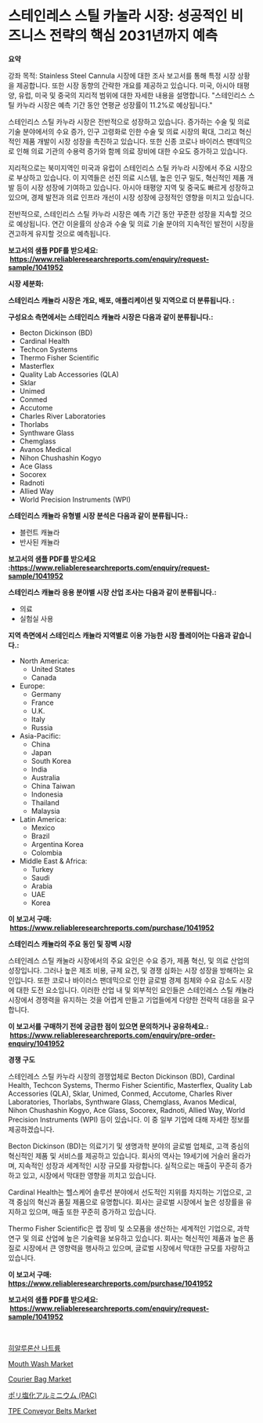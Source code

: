 <p><h1>스테인레스 스틸 카눌라 시장: 성공적인 비즈니스 전략의 핵심 2031년까지 예측</h1></p><p><strong>요약</strong></p>
<p><p>강좌 목적: Stainless Steel Cannula 시장에 대한 조사 보고서를 통해 특정 시장 상황을 제공합니다. 또한 시장 동향의 간략한 개요를 제공하고 있습니다. 미국, 아시아 태평양, 유럽, 미국 및 중국의 지리적 범위에 대한 자세한 내용을 설명합니다. "스테인리스 스틸 카누라 시장은 예측 기간 동안 연평균 성장률이 11.2%로 예상됩니다."</p><p>스테인리스 스틸 카누라 시장은 전반적으로 성장하고 있습니다. 증가하는 수술 및 의료 기술 분야에서의 수요 증가, 인구 고령화로 인한 수술 및 의료 시장의 확대, 그리고 혁신적인 제품 개발이 시장 성장을 촉진하고 있습니다. 또한 신종 코로나 바이러스 팬데믹으로 인해 의료 기관의 수용력 증가와 함께 의료 장비에 대한 수요도 증가하고 있습니다.</p><p>지리적으로는 북미지역인 미국과 유럽이 스테인리스 스틸 카누라 시장에서 주요 시장으로 부상하고 있습니다. 이 지역들은 선진 의료 시스템, 높은 인구 밀도, 혁신적인 제품 개발 등이 시장 성장에 기여하고 있습니다. 아시아 태평양 지역 및 중국도 빠르게 성장하고 있으며, 경제 발전과 의료 인프라 개선이 시장 성장에 긍정적인 영향을 미치고 있습니다.</p><p>전반적으로, 스테인리스 스틸 카누라 시장은 예측 기간 동안 꾸준한 성장을 지속할 것으로 예상됩니다. 연간 이윤률의 상승과 수술 및 의료 기술 분야의 지속적인 발전이 시장을 견고하게 유지할 것으로 예측됩니다.</p></p>
<p><strong>보고서의 샘플 PDF를 받으세요: &nbsp;<a href="https://www.reliableresearchreports.com/enquiry/request-sample/1041952">https://www.reliableresearchreports.com/enquiry/request-sample/1041952</a></strong></p>
<p><strong>시장 세분화:</strong></p>
<p><strong> 스테인리스 캐뉼라 시장은 개요, 배포, 애플리케이션 및 지역으로 더 분류됩니다. :</strong></p>
<p><strong>구성요소 측면에서는 스테인리스 캐뉼라 시장은 다음과 같이 분류됩니다.:</strong></p>
<p><ul><li>Becton Dickinson (BD)</li><li>Cardinal Health</li><li>Techcon Systems</li><li>Thermo Fisher Scientific</li><li>Masterflex</li><li>Quality Lab Accessories (QLA)</li><li>Sklar</li><li>Unimed</li><li>Conmed</li><li>Accutome</li><li>Charles River Laboratories</li><li>Thorlabs</li><li>Synthware Glass</li><li>Chemglass</li><li>Avanos Medical</li><li>Nihon Chushashin Kogyo</li><li>Ace Glass</li><li>Socorex</li><li>Radnoti</li><li>Allied Way</li><li>World Precision Instruments (WPI)</li></ul></p>
<p><strong> 스테인리스 캐뉼라 유형별 시장 분석은 다음과 같이 분류됩니다.:</strong></p>
<p><ul><li>블런트 캐뉼라</li><li>반사된 캐뉼라</li></ul></p>
<p><strong>보고서의 샘플 PDF를 받으세요 :<a href="https://www.reliableresearchreports.com/enquiry/request-sample/1041952">https://www.reliableresearchreports.com/enquiry/request-sample/1041952</a></strong></p>
<p><strong> 스테인리스 캐뉼라 응용 분야별 시장 산업 조사는 다음과 같이 분류됩니다.:</strong></p>
<p><ul><li>의료</li><li>실험실 사용</li></ul></p>
<p><strong>지역 측면에서 스테인리스 캐뉼라 지역별로 이용 가능한 시장 플레이어는 다음과 같습니다.:</strong></p>
<p><ul>
    <li>
        North America:
        <ul>
            <li>United States</li>
            <li>Canada</li>
        </ul>
    </li>
    <li>
        Europe:
        <ul>
            <li>Germany</li>
            <li>France</li>
            <li>U.K.</li>
            <li>Italy</li>
            <li>Russia</li>
        </ul>
    </li>
    <li>
        Asia-Pacific:
        <ul>
            <li>China</li>
            <li>Japan</li>
            <li>South Korea</li>
            <li>India</li>
            <li>Australia</li>
            <li>China Taiwan</li>
            <li>Indonesia</li>
            <li>Thailand</li>
            <li>Malaysia</li>
        </ul>
    </li>
    <li>
        Latin America:
        <ul>
            <li>Mexico</li>
            <li>Brazil</li>
            <li>Argentina Korea</li>
            <li>Colombia</li>
        </ul>
    </li>
    <li>
        Middle East & Africa:
        <ul>
            <li>Turkey</li>
            <li>Saudi</li>
            <li>Arabia</li>
            <li>UAE</li>
            <li>Korea</li>
        </ul>
    </li>
    </ul></p>
<p><strong>이 보고서 구매: &nbsp;<a href="https://www.reliableresearchreports.com/purchase/1041952">https://www.reliableresearchreports.com/purchase/1041952</a></strong></p>
<p><strong>스테인리스 캐뉼라의 주요 동인 및 장벽 시장</strong></p>
<p><p>스테인레스 스틸 캐눌라 시장에서의 주요 요인은 수요 증가, 제품 혁신, 및 의료 산업의 성장입니다. 그러나 높은 제조 비용, 규제 요건, 및 경쟁 심화는 시장 성장을 방해하는 요인입니다. 또한 코로나 바이러스 팬데믹으로 인한 글로벌 경제 침체와 수요 감소도 시장에 대한 도전 요소입니다. 이러한 산업 내 및 외부적인 요인들은 스테인레스 스틸 캐눌라 시장에서 경쟁력을 유지하는 것을 어렵게 만들고 기업들에게 다양한 전략적 대응을 요구합니다.</p></p>
<p><strong>이 보고서를 구매하기 전에 궁금한 점이 있으면 문의하거나 공유하세요.: &nbsp;<a href="https://www.reliableresearchreports.com/enquiry/pre-order-enquiry/1041952">https://www.reliableresearchreports.com/enquiry/pre-order-enquiry/1041952</a></strong></p>
<p><strong>경쟁 구도</strong></p>
<p><p>스테인레스 스틸 카누라 시장의 경쟁업체로 Becton Dickinson (BD), Cardinal Health, Techcon Systems, Thermo Fisher Scientific, Masterflex, Quality Lab Accessories (QLA), Sklar, Unimed, Conmed, Accutome, Charles River Laboratories, Thorlabs, Synthware Glass, Chemglass, Avanos Medical, Nihon Chushashin Kogyo, Ace Glass, Socorex, Radnoti, Allied Way, World Precision Instruments (WPI) 등이 있습니다. 이 중 일부 기업에 대해 자세한 정보를 제공하겠습니다.</p><p>Becton Dickinson (BD)는 의료기기 및 생명과학 분야의 글로벌 업체로, 고객 중심의 혁신적인 제품 및 서비스를 제공하고 있습니다. 회사의 역사는 19세기에 거슬러 올라가며, 지속적인 성장과 세계적인 시장 규모를 자랑합니다. 실적으로는 매출이 꾸준히 증가하고 있고, 시장에서 막대한 영향을 끼치고 있습니다.</p><p>Cardinal Health는 헬스케어 솔루션 분야에서 선도적인 지위를 차지하는 기업으로, 고객 중심의 혁신과 품질 제품으로 유명합니다. 회사는 글로벌 시장에서 높은 성장률을 유지하고 있으며, 매출 또한 꾸준히 증가하고 있습니다.</p><p>Thermo Fisher Scientific은 랩 장비 및 소모품을 생산하는 세계적인 기업으로, 과학 연구 및 의료 산업에 높은 기술력을 보유하고 있습니다. 회사는 혁신적인 제품과 높은 품질로 시장에서 큰 영향력을 행사하고 있으며, 글로벌 시장에서 막대한 규모를 자랑하고 있습니다.</p></p>
<p><strong>이 보고서 구매: &nbsp; <a href="https://www.reliableresearchreports.com/purchase/1041952">https://www.reliableresearchreports.com/purchase/1041952</a></strong></p>
<p><strong>보고서의 샘플 PDF를 받으세요: &nbsp;<a href="https://www.reliableresearchreports.com/enquiry/request-sample/1041952">https://www.reliableresearchreports.com/enquiry/request-sample/1041952</a></strong><strong></strong></p>
<p>&nbsp;</p>
<p><p><a href="https://github.com/jntpkh496620/Market-Research-Report-List-1/blob/main/4694433189672.md">히알루론산 나트륨</a></p><p><a href="https://issuu.com/reportprime-2/docs/mouth-wash-market-size-2030.pptx">Mouth Wash Market</a></p><p><a href="https://three-jumbo-f6d.notion.site/Courier-Bag-Market-Centers-on-Aspects-such-as-Market-Growth-Market-Share-Market-Opportunity-and-P-a1ed866203234358967889823caee3e7">Courier Bag Market</a></p><p><a href="https://github.com/lababdou/Market-Research-Report-List-2/blob/main/7426176189797.md">ポリ塩化アルミニウム (PAC)</a></p><p><a href="https://view.publitas.com/reportprime-1/tpe-conveyor-belts-market-dynamics-2023-2030-also-about-its-market-trends-projections-and-opportunities/">TPE Conveyor Belts Market</a></p></p>